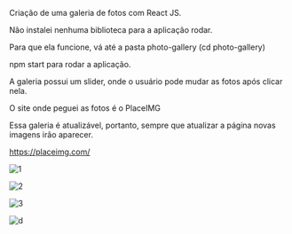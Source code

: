 Criação de uma galeria de fotos com React JS.

Não instalei nenhuma biblioteca para a aplicação rodar. 

Para que ela funcione, vá até a pasta photo-gallery (cd photo-gallery)

npm start para rodar a aplicação. 

A galeria possui um slider, onde o usuário pode mudar as fotos após clicar nela. 


O site onde peguei as fotos é o PlaceIMG

Essa galeria é atualizável, portanto, sempre que atualizar a página novas imagens irão aparecer. 

https://placeimg.com/

![1](https://user-images.githubusercontent.com/79712782/177562500-9aae0110-8260-49fe-b5f2-e74db6fc1961.png)


![2](https://user-images.githubusercontent.com/79712782/177562583-264bf78d-148e-4f27-89fb-692833ff3bbe.png)


![3](https://user-images.githubusercontent.com/79712782/177562605-1fe572f9-c4d7-450b-b3da-152d5a28bce6.png)


![d](https://user-images.githubusercontent.com/79712782/177562951-1c559dae-d1bc-4443-82ac-eae095de0802.png)
 
 
 
